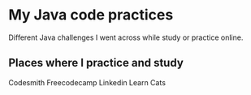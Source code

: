# My Java code practices 

Different Java challenges I went across while study or practice online. 

## Places where I practice and study 

Codesmith
Freecodecamp
Linkedin Learn 
Cats 
